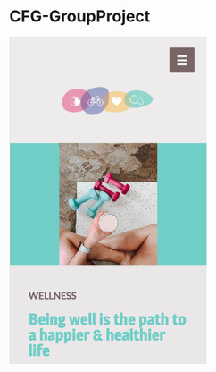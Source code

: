 # CFG-GroupProject

![homepage](https://github.com/carolinygaldino/CFG-GroupProject/blob/main/CFG%20-%20GroupProject/images/homepage.png)
